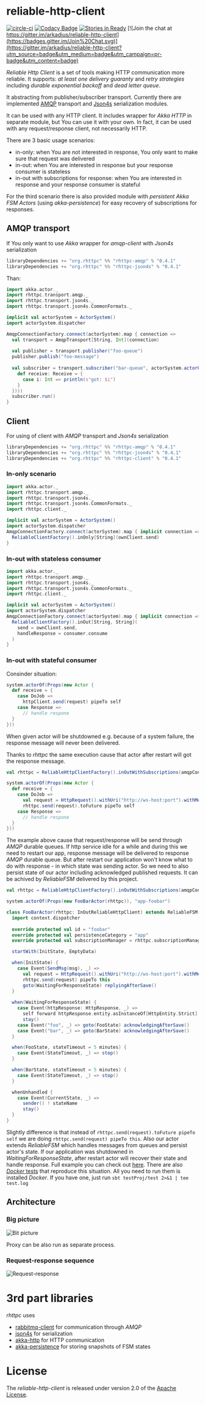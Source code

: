 # reliable-http-client

[![circle-ci](https://circleci.com/gh/arkadius/reliable-http-client/tree/master.svg?style=shield&circle-token=1287932dad2962d954d6eac289d36cb4f5a05e2b)](https://circleci.com/gh/arkadius/reliable-http-client/tree/master)
[![Codacy Badge](https://api.codacy.com/project/badge/grade/46b882f05c87468a849b8805fb9aeb68)](https://www.codacy.com/app/arek-burdach/reliable-http-client)
[![Stories in Ready](https://badge.waffle.io/arkadius/reliable-http-client.svg?label=ready&title=Ready)](http://waffle.io/arkadius/reliable-http-client)
[![Join the chat at https://gitter.im/arkadius/reliable-http-client](https://badges.gitter.im/Join%20Chat.svg)](https://gitter.im/arkadius/reliable-http-client?utm_source=badge&utm_medium=badge&utm_campaign=pr-badge&utm_content=badge)

*Reliable Http Client* is a set of tools making HTTP communication more reliable. It supports: *at least one delivery guaranty* and *retry strategies* including *durable exponential backoff* and *dead letter queue*.

It abstracting from publisher/subscriber transport. Currently there are implemented [AMQP](https://en.wikipedia.org/wiki/Advanced_Message_Queuing_Protocol) transport and [Json4s](https://github.com/json4s/json4s) serialization modules.

It can be used with any HTTP client. It includes wrapper for *Akka HTTP* in separate module, but You can use it with your own. In fact, it can be used with any request/response client, not necessarily HTTP.
    
There are 3 basic usage scenarios:
- in-only: when You are not interested in response, You only want to make sure that request was delivered  
- in-out: when You are interested in response but your response consumer is stateless
- in-out with subscriptions for response: when You are interested in response and your response consumer is stateful

For the third scenario there is also provided module with *persistent Akka FSM Actors* (using *akka-persistence*) for easy recovery of subscriptions for responses.

## AMQP transport

If You only want to use *Akka* wrapper for *amqp-client* with *Json4s* serialization
```sbt
libraryDependencies += "org.rhttpc" %% "rhttpc-amqp" % "0.4.1"
libraryDependencies += "org.rhttpc" %% "rhttpc-json4s" % "0.4.1"
```

Than:
```scala
import akka.actor._
import rhttpc.transport.amqp._
import rhttpc.transport.json4s._
import rhttpc.transport.json4s.CommonFormats._

implicit val actorSystem = ActorSystem()
import actorSystem.dispatcher

AmqpConnectionFactory.connect(actorSystem).map { connection =>
  val transport = AmqpTransport[String, Int](connection)
  
  val publisher = transport.publisher("foo-queue")
  publisher.publish("foo-message")
  
  val subscriber = transport.subscriber("bar-queue", actorSystem.actorOf(Props(new Actor {
    def receive: Receive = {
      case i: Int => println(s"got: $i")
    }
  })))
  subscriber.run()
}
```

## Client

For using of client with *AMQP* transport and *Json4s* serialization
```sbt
libraryDependencies += "org.rhttpc" %% "rhttpc-amqp" % "0.4.1"
libraryDependencies += "org.rhttpc" %% "rhttpc-json4s" % "0.4.1"
libraryDependencies += "org.rhttpc" %% "rhttpc-client" % "0.4.1"
```

### In-only scenario

```scala
import akka.actor._
import rhttpc.transport.amqp._
import rhttpc.transport.json4s._
import rhttpc.transport.json4s.CommonFormats._
import rhttpc.client._

implicit val actorSystem = ActorSystem()
import actorSystem.dispatcher
AmqpConnectionFactory.connect(actorSystem).map { implicit connection =>
  ReliableClientFactory().inOnly[String](ownClient.send)
}
```

### In-out with stateless consumer

```scala
import akka.actor._
import rhttpc.transport.amqp._
import rhttpc.transport.json4s._
import rhttpc.transport.json4s.CommonFormats._
import rhttpc.client._

implicit val actorSystem = ActorSystem()
import actorSystem.dispatcher
AmqpConnectionFactory.connect(actorSystem).map { implicit connection =>
  ReliableClientFactory().inOut[String, String](
    send = ownClient.send,
    handleResponse = consumer.consume
  )
}
```

### In-out with stateful consumer

Consinder situation:

```scala
system.actorOf(Props(new Actor {
  def receive = {
    case DoJob =>
      httpClient.send(request) pipeTo self
    case Response =>
      // handle respone
  }
}))
```

When given actor will be shutdowned e.g. because of a system failure, the response message will never been delivered.

Thanks to *rhttpc* the same execution cause that actor after restart will got the response message.

```scala
val rhttpc = ReliableHttpClientFactory().inOutWithSubscriptions(amqpConnection)

system.actorOf(Props(new Actor {
  def receive = {
    case DoJob =>
      val request = HttpRequest().withUri("http://ws-host:port").withMethod(HttpMethods.POST).withEntity(msg)
      rhttpc.send(request).toFuture pipeTo self
    case Response =>
      // handle respone
  }
}))
```

The example above cause that request/response will be send through *AMQP* durable queues. If http service idle for a while and during this we need to restart our app, response message will be delivered to response *AMQP* durable queue.
But after restart our application won't know what to do with response - in which state was sending actor. So we need to also persist state of our actor including acknowledged published requests.
It can be achived by *ReliableFSM* delivered by this project.

```scala
val rhttpc = ReliableHttpClientFactory().inOutWithSubscriptions(amqpConnection)

system.actorOf(Props(new FooBarActor(rhttpc)), "app-foobar")

class FooBarActor(rhttpc: InOutReliableHttpClient) extends ReliableFSM[FooBarState, FooBarData] {
  import context.dispatcher
  
  override protected val id = "foobar"
  override protected val persistenceCategory = "app"
  override protected val subscriptionManager = rhttpc.subscriptionManager

  startWith(InitState, EmptyData)

  when(InitState) {
    case Event(SendMsg(msg), _) =>
      val request = HttpRequest().withUri("http://ws-host:port").withMethod(HttpMethods.POST).withEntity(msg)
      rhttpc.send(request) pipeTo this
      goto(WaitingForResponseState) replyingAfterSave()
  }
  
  when(WaitingForResponseState) {
    case Event(httpResponse: HttpResponse, _) =>
      self forward httpResponse.entity.asInstanceOf[HttpEntity.Strict].data.utf8String
      stay()
    case Event("foo", _) => goto(FooState) acknowledgingAfterSave()
    case Event("bar", _) => goto(BarState) acknowledgingAfterSave()
  }

  when(FooState, stateTimeout = 5 minutes) {
    case Event(StateTimeout, _) => stop()
  }

  when(BarState, stateTimeout = 5 minutes) {
    case Event(StateTimeout, _) => stop()
  }

  whenUnhandled {
    case Event(CurrentState, _) =>
      sender() ! stateName
      stay()
  }
}
```

Slightly difference is that instead of `rhttpc.send(request).toFuture pipeTo self` we are doing `rhttpc.send(request) pipeTo this`. Also our actor extends *ReliableFSM* which handles messages from queues and persist actor's state. If our application was shutdowned in *WaitingForResponseState*, after restart actor will recover their state and handle response. Full example you can check out [here](https://github.com/arkadius/reliable-http-client/blob/master/sample/sample-app/src/main/scala/rhttpc/sample/SampleApp.scala). There are also [*Docker* tests](https://github.com/arkadius/reliable-http-client/blob/master/sample/test/src/test/scala/rhttpc/test/DeliveryResponseAfterRestartWithDockerSpec.scala) that reproduce this situation. All you need to run them is installed *Docker*. If you have one, just run `sbt testProj/test 2>&1 | tee test.log`

## Architecture

### Big picture
![Bit picture](https://raw.githubusercontent.com/arkadius/reliable-http-client/images/images/rhttpc-arch2.png)

Proxy can be also run as separate process.

### Request-response sequence

![Request-response](https://raw.githubusercontent.com/arkadius/reliable-http-client/images/images/rhttpc-request-response.png)

# 3rd part libraries

*rhttpc* uses
- [rabbitmq-client](https://github.com/rabbitmq/rabbitmq-java-client) for communication through *AMQP*
- [json4s](https://github.com/json4s/json4s) for serialization
- [akka-http](https://github.com/akka/akka) for HTTP communication
- [akka-persistence](https://github.com/akka/akka) for storing snapshots of FSM states

# License

The *reliable-http-client* is released under version 2.0 of the [Apache License](http://www.apache.org/licenses/LICENSE-2.0).
